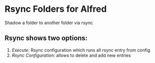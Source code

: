# Rsync Folders for Alfred
Shadow a folder to another folder via rsync

## Rsync shows two options:

1. *Execute*: Rsync configuration which runs all rsync entry from config
2. *Rsync Configuration*: allows to delete and add new entries
